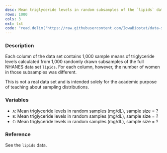 ```yaml
---
desc: Mean triglyceride levels in random subsamples of the `lipids` data set
rows: 1000
cols: 3
ext: txt
code: "read.delim('https://raw.githubusercontent.com/IowaBiostat/data-sets/main/nhanes-subsamples/nhanes-subsamples.txt')"
---
```


### Description

Each column of the data set contains 1,000 sample means of triglyceride levels calculated from 1,000 randomly drawn subsamples of the full NHANES data set `lipids`.  For each column, however, the number of women in those subsamples was different.

This is not a real data set and is intended solely for the academic purpose of teaching about sampling distributions.

### Variables

* `A`: Mean triglyceride levels in random samples (mg/dL), sample size = ?
* `B`: Mean triglyceride levels in random samples (mg/dL), sample size = ?
* `C`: Mean triglyceride levels in random samples (mg/dL), sample size = ?

### Reference

See the `lipids` data.

